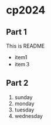 # cp2024

## Part 1
This is README
- item1
- item３

## Part 2
1. sunday
1. monday
1. tuesday
1. wednesday
